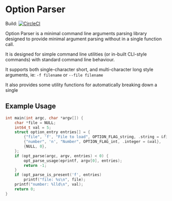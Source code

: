 # Option Parser
Build: [![CircleCI](https://circleci.com/gh/AndreRenaud/option_parser.svg?style=svg)](https://circleci.com/gh/AndreRenaud/option_parser)

Option Parser is a minimal command line arguments parsing library designed
to provide minimal argument parsing without in a single function call.

It is designed for simple command line utilities (or in-built CLI-style
commands) with standard command line behaviour.

It supports both single-character short, and multi-character long style
arguments, ie: `-f filename` or `--file filename`

It also provides some utility functions for automatically breaking down a
single

## Example Usage
```c
int main(int argc, char *argv[]) {
	char *file = NULL;
	int64_t val = 5;
	struct option_entry entries[] = {
		{"file", 'f', "File to load", OPTION_FLAG_string, .string = &file},
		{"number", 'n', "Number", OPTION_FLAG_int, .integer = &val},
		{NULL, 0},
	};
	if (opt_parse(argc, argv, entries) < 0) {
		opt_parse_usage(eprintf, argv[0], entries);
		return -1;
	}
	if (opt_parse_is_present('f', entries)
		printf("file: %s\n", file);
	printf("number: %lld\n", val);
	return 0;
}
```
